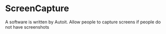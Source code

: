 # ScreenCapture
 A software is written by Autoit. Allow people to capture screens if people do not have screenshots
